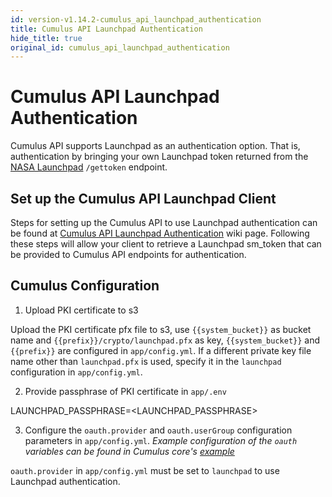 ```yaml
---
id: version-v1.14.2-cumulus_api_launchpad_authentication
title: Cumulus API Launchpad Authentication
hide_title: true
original_id: cumulus_api_launchpad_authentication
---
```


# Cumulus API Launchpad Authentication
Cumulus API supports Launchpad as an authentication option. That is, authentication by bringing your own Launchpad token returned from the [NASA Launchpad](https://www.nasa.gov/offices/ocio/launchpad_faq.html) `/gettoken` endpoint.

## Set up the Cumulus API Launchpad Client

Steps for setting up the Cumulus API to use Launchpad authentication can be found at [Cumulus API Launchpad Authentication](https://wiki.earthdata.nasa.gov/display/CUMULUS/Cumulus+API+with+Launchpad+Authentication) wiki page.  Following these steps will allow your client to retrieve a Launchpad sm_token that can be provided to Cumulus API endpoints for authentication.


## Cumulus Configuration

1. Upload PKI certificate to s3

Upload the PKI certificate pfx file to s3, use `{{system_bucket}}` as bucket name and `{{prefix}}/crypto/launchpad.pfx` as key, `{{system_bucket}}` and `{{prefix}}` are configured in `app/config.yml`. If a different private key file name other than `launchpad.pfx` is used, specify it in the `launchpad` configuration in `app/config.yml`.

2. Provide passphrase of PKI certificate in `app/.env`

LAUNCHPAD_PASSPHRASE=<LAUNCHPAD_PASSPHRASE>

3. Configure the `oauth.provider` and `oauth.userGroup` configuration parameters in `app/config.yml`. _Example configuration of the `oauth` variables can be found in Cumulus core's [example](https://github.com/nasa/cumulus/blob/master/example/app/config.yml)_

`oauth.provider` in `app/config.yml` must be set to `launchpad` to use Launchpad authentication.
